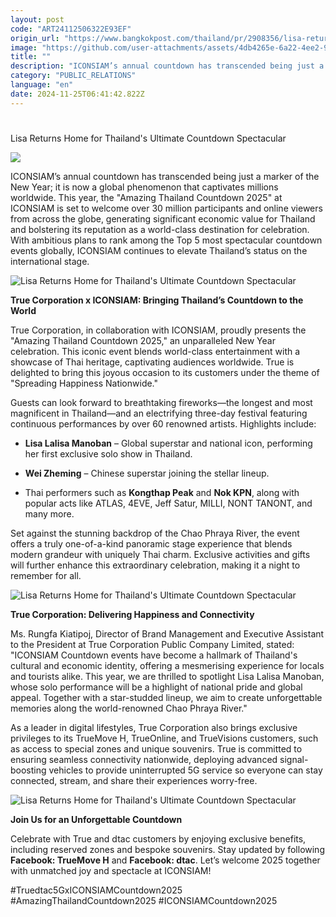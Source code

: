 ```yaml
---
layout: post
code: "ART24112506322E93EF"
origin_url: "https://www.bangkokpost.com/thailand/pr/2908356/lisa-returns-home-for-thailands-ultimate-countdown-spectacular-"
image: "https://github.com/user-attachments/assets/4db4265e-6a22-4ee2-91ff-704d0fafde38"
title: ""
description: "ICONSIAM’s annual countdown has transcended being just a marker of the New Year; it is now a global phenomenon that captivates millions worldwide. This year, the \"Amazing Thailand Countdown 2025\" at ICONSIAM is set to welcome over 30 million participants and online viewers from across the globe, generating significant economic value for Thailand and bolstering its reputation as a world-class destination for celebration. With ambitious plans to rank among the Top 5 most spectacular countdown events globally, ICONSIAM continues to elevate Thailand’s status on the international stage."
category: "PUBLIC_RELATIONS"
language: "en"
date: 2024-11-25T06:41:42.822Z
---
```


# 

Lisa Returns Home for Thailand's Ultimate Countdown Spectacular

![](https://github.com/user-attachments/assets/b7c3566b-1993-4e10-8ec6-4693d09ab69d)

ICONSIAM’s annual countdown has transcended being just a marker of the New Year; it is now a global phenomenon that captivates millions worldwide. This year, the "Amazing Thailand Countdown 2025" at ICONSIAM is set to welcome over 30 million participants and online viewers from across the globe, generating significant economic value for Thailand and bolstering its reputation as a world-class destination for celebration. With ambitious plans to rank among the Top 5 most spectacular countdown events globally, ICONSIAM continues to elevate Thailand’s status on the international stage.  

![Lisa Returns Home for Thailand's Ultimate Countdown Spectacular ](https://github.com/user-attachments/assets/15f93783-b671-4e6c-b7b3-d4a82e7b7b13)

**True Corporation x ICONSIAM: Bringing Thailand’s Countdown to the World** 

True Corporation, in collaboration with ICONSIAM, proudly presents the "Amazing Thailand Countdown 2025," an unparalleled New Year celebration. This iconic event blends world-class entertainment with a showcase of Thai heritage, captivating audiences worldwide. True is delighted to bring this joyous occasion to its customers under the theme of "Spreading Happiness Nationwide." 

Guests can look forward to breathtaking fireworks—the longest and most magnificent in Thailand—and an electrifying three-day festival featuring continuous performances by over 60 renowned artists. Highlights include: 

*   **Lisa Lalisa Manoban** – Global superstar and national icon, performing her first exclusive solo show in Thailand. 
    

*   **Wei Zheming** – Chinese superstar joining the stellar lineup. 
    

*   Thai performers such as **Kongthap Peak** and **Nok KPN**, along with popular acts like ATLAS, 4EVE, Jeff Satur, MILLI, NONT TANONT, and many more. 
    

Set against the stunning backdrop of the Chao Phraya River, the event offers a truly one-of-a-kind panoramic stage experience that blends modern grandeur with uniquely Thai charm. Exclusive activities and gifts will further enhance this extraordinary celebration, making it a night to remember for all.  

![Lisa Returns Home for Thailand's Ultimate Countdown Spectacular ](https://github.com/user-attachments/assets/720bb2d3-ab42-44a3-917e-1c50178adf51)

**True Corporation: Delivering Happiness and Connectivity** 

Ms. Rungfa Kiatipoj, Director of Brand Management and Executive Assistant to the President at True Corporation Public Company Limited, stated: "ICONSIAM Countdown events have become a hallmark of Thailand's cultural and economic identity, offering a mesmerising experience for locals and tourists alike. This year, we are thrilled to spotlight Lisa Lalisa Manoban, whose solo performance will be a highlight of national pride and global appeal. Together with a star-studded lineup, we aim to create unforgettable memories along the world-renowned Chao Phraya River." 

As a leader in digital lifestyles, True Corporation also brings exclusive privileges to its TrueMove H, TrueOnline, and TrueVisions customers, such as access to special zones and unique souvenirs. True is committed to ensuring seamless connectivity nationwide, deploying advanced signal-boosting vehicles to provide uninterrupted 5G service so everyone can stay connected, stream, and share their experiences worry-free.  

![Lisa Returns Home for Thailand's Ultimate Countdown Spectacular ](https://github.com/user-attachments/assets/24d0d1fa-cab3-4b98-b2f0-51c084e6e7c5)

**Join Us for an Unforgettable Countdown** 

Celebrate with True and dtac customers by enjoying exclusive benefits, including reserved zones and bespoke souvenirs. Stay updated by following **Facebook: TrueMove H** and **Facebook: dtac**. Let’s welcome 2025 together with unmatched joy and spectacle at ICONSIAM! 

#Truedtac5GxICONSIAMCountdown2025 #AmazingThailandCountdown2025 #ICONSIAMCountdown2025